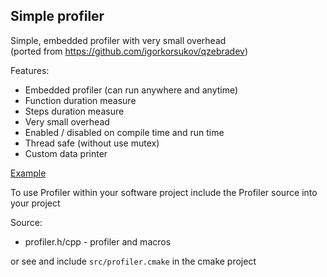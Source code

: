 Simple profiler
---------------
Simple, embedded profiler with very small overhead  
(ported from https://github.com/igorkorsukov/qzebradev)
  
Features:
* Embedded profiler (can run anywhere and anytime)
* Function duration measure
* Steps duration measure
* Very small overhead
* Enabled / disabled on compile time and run time
* Thread safe (without use mutex)
* Custom data printer

[Example](tests/main.cpp)

To use Profiler within your software project include the Profiler source into your project

Source:
* profiler.h/cpp - profiler and macros

or see and include `src/profiler.cmake` in the cmake project
